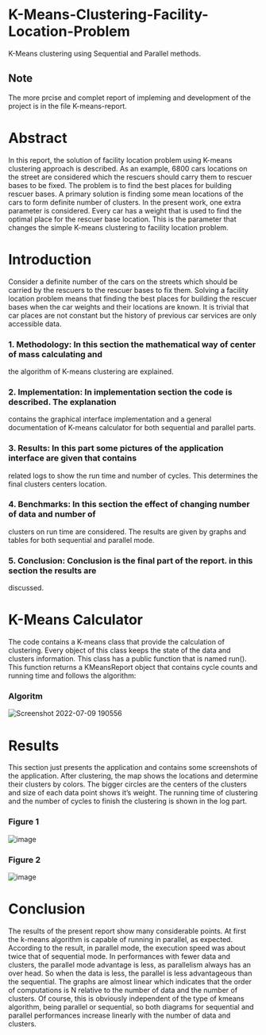 # K-Means-Clustering-Facility-Location-Problem
K-Means clustering using Sequential and Parallel methods.
## Note
The more prcise and complet report of impleming and development of the project is in the file K-means-report.

# Abstract
In this report, the solution of facility location problem using K-means clustering approach
is described. As an example, 6800 cars locations on the street are considered which the rescuers
should carry them to rescuer bases to be fixed. The problem is to find the best places for
building rescuer bases. A primary solution is finding some mean locations of the cars to form
definite number of clusters. In the present work, one extra parameter is considered. Every car
has a weight that is used to find the optimal place for the rescuer base location. This is the
parameter that changes the simple K-means clustering to facility location problem.
# Introduction
Consider a definite number of the cars on the streets which should be carried by the rescuers
to the rescuer bases to fix them. Solving a facility location problem means that finding the
best places for building the rescuer bases when the car weights and their locations are known.
It is trivial that car places are not constant but the history of previous car services are only
accessible data.
### 1. Methodology: In this section the mathematical way of center of mass calculating and
the algorithm of K-means clustering are explained.
### 2. Implementation: In implementation section the code is described. The explanation
contains the graphical interface implementation and a general documentation of K-means
calculator for both sequential and parallel parts.
### 3. Results: In this part some pictures of the application interface are given that contains
related logs to show the run time and number of cycles. This determines the final clusters
centers location.
### 4. Benchmarks: In this section the effect of changing number of data and number of
clusters on run time are considered. The results are given by graphs and tables for both
sequential and parallel mode.
### 5. Conclusion: Conclusion is the final part of the report. in this section the results are
discussed.

# K-Means Calculator
The code contains a K-means class that provide the calculation of clustering. Every object of
this class keeps the state of the data and clusters information. This class has a public function
that is named run(). This function returns a KMeansReport object that contains cycle counts
and running time and follows the algorithm:
### Algoritm
![Screenshot 2022-07-09 190556](https://user-images.githubusercontent.com/58035198/178115817-7cf1e4a9-f1de-4725-ad65-a9dd1e2352b7.png)

# Results
This section just presents the application and contains some screenshots of the application.
After clustering, the map shows the locations and determine their clusters by colors. The
bigger circles are the centers of the clusters and size of each data point shows it’s weight. The
running time of clustering and the number of cycles to finish the clustering is shown in the log
part.
### Figure 1
![image](https://user-images.githubusercontent.com/58035198/178115857-0a87ffa6-5879-4138-bfb2-83ba7a6c968b.png)
### Figure 2
![image](https://user-images.githubusercontent.com/58035198/178115867-0b8c45e4-0ecc-4556-8ea2-6284c268849b.png)
# Conclusion
The results of the present report show many considerable points. At first the k-means algorithm
is capable of running in parallel, as expected. According to the result, in parallel mode, the
execution speed was about twice that of sequential mode. In performances with fewer data
and clusters, the parallel mode advantage is less, as parallelism always has an over head. So
when the data is less, the parallel is less advantageous than the sequential. The graphs are
almost linear which indicates that the order of computations is N relative to the number of
data and the number of clusters. Of course, this is obviously independent of the type of kmeans
algorithm, being parallel or sequential, so both diagrams for sequential and parallel
performances increase linearly with the number of data and clusters.

